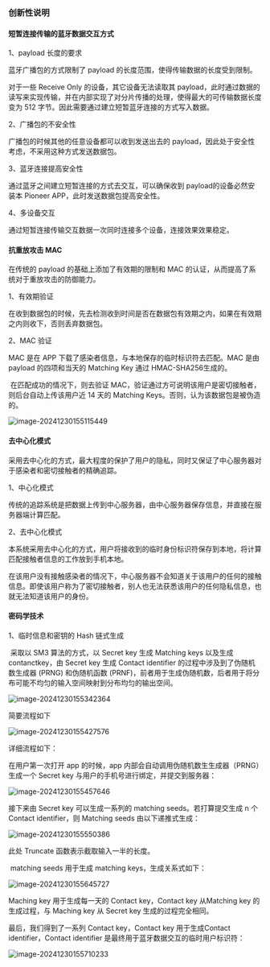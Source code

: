 ### 创新性说明

#### 短暂连接传输的蓝牙数据交互方式

1、payload 长度的要求

蓝牙广播包的方式限制了 payload 的长度范围，使得传输数据的长度受到限制。

对于一些 Receive Only 的设备，其它设备无法读取其 payload，此时通过数据的读写来实现传输，并在内部实现了对分片传播的处理，使得最大的可传输数据长度变为 512 字节。因此需要通过建立短暂蓝牙连接的方式写入数据。

2、广播包的不安全性

广播包的时候其他的任意设备都可以收到发送出去的 payload，因此处于安全性考虑，不采用这种方式发送数据包。

3、蓝牙连接提高安全性

通过蓝牙之间建立短暂连接的方式去交互，可以确保收到 payload的设备必然安装本 Pioneer APP，此时发送数据包提高安全性。

4、多设备交互

通过短暂连接传输交互数据一次同时连接多个设备，连接效果效果稳定。

#### 抗重放攻击 MAC

在传统的 payload 的基础上添加了有效期的限制和 MAC 的认证，从而提高了系统对于重放攻击的防御能力。

1、有效期验证

在收到数据包的时候，先去检测收到时间是否在数据包有效期之内，如果在有效期之内则收下，否则丢弃数据包。

2、MAC 验证

MAC 是在 APP 下载了感染者信息，与本地保存的临时标识符去匹配。MAC 是由 payload 的四项和当天的 Matching Key 通过 HMAC-SHA256生成的。

​	在匹配成功的情况下，则去验证 MAC，验证通过方可说明该用户是密切接触者，则后台自动上传该用户近 14 天的 Matching Keys。否则，认为该数据包是被伪造的。

![image-20241230155115449](https://cdn.jsdelivr.net/gh/lunan0320/Pioneer@main/images/202412301551501.png)

#### 去中心化模式

​	采用去中心化的方式，最大程度的保护了用户的隐私，同时又保证了中心服务器对于感染者和密切接触者的精确追踪。

1、中心化模式

传统的追踪系统是把数据上传到中心服务器，由中心服务器保存信息，并直接在服务器端计算匹配。

2、去中心化模式

本系统采用去中心化的方式，用户将接收到的临时身份标识符保存到本地，将计算匹配接触者信息的工作放到手机本地。

​	在该用户没有接触感染者的情况下，中心服务器不会知道关于该用户的任何的接触信息。即使该用户称为了密切接触者，别人也无法获悉该用户的任何隐私信息，也就无法知道该用户的身份。

#### 密码学技术

1、临时信息和密钥的 Hash 链式生成

​	采取以 SM3 算法的方式，以 Secret key 生成 Matching keys 以及生成 contanctkey，由 Secret key 生成 Contact identifier 的过程中涉及到了伪随机数生成器 (PRNG) 和伪随机函数 (PRNF)，前者用于生成伪随机数，后者用于将分布可能不均匀的输入空间映射到分布均匀的输出空间。

![image-20241230155342364](https://cdn.jsdelivr.net/gh/lunan0320/Pioneer@main/images/202412301553445.png)

简要流程如下

![image-20241230155427576](https://cdn.jsdelivr.net/gh/lunan0320/Pioneer@main/images/202412301554601.png)

详细流程如下：

在用户第一次打开 app 的时候，app 内部会自动调用伪随机数生生成器（PRNG）生成一个 Secret key 与用户的手机号进行绑定，并提交到服务器：

![image-20241230155457646](https://cdn.jsdelivr.net/gh/lunan0320/Pioneer@main/images/202412301554664.png)

接下来由 Secret key 可以生成一系列的 matching seeds。若打算提交生成 n 个 Contact identifier，则 Matching seeds 由以下递推式生成：

![image-20241230155550386](https://cdn.jsdelivr.net/gh/lunan0320/Pioneer@main/images/202412301555413.png)

此处 Truncate 函数表示截取输入一半的长度。



​	matching seeds 用于生成 matching keys，生成关系式如下：

![image-20241230155645727](https://cdn.jsdelivr.net/gh/lunan0320/Pioneer@main/images/202412301556758.png)

Maching key 用于生成每一天的 Contact key，Contact key 从Matching key 的生成过程，与 Maching key 从 Secret key 生成的过程完全相同。



最后，我们得到了一系列 Contact key，Contact key 用于生成Contact identifier，Contact identifier 是最终用于蓝牙数据交互的临时用户标识符：

![image-20241230155710233](https://cdn.jsdelivr.net/gh/lunan0320/Pioneer@main/images/202412301557256.png)